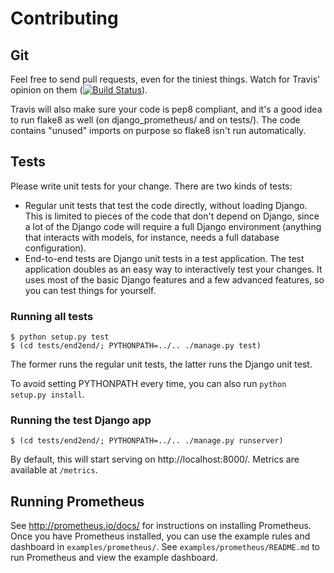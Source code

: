 # Contributing

## Git

Feel free to send pull requests, even for the tiniest things. Watch
for Travis' opinion on them ([![Build
Status](https://travis-ci.org/korfuri/django-prometheus.svg?branch=master)](https://travis-ci.org/korfuri/django-prometheus)).

Travis will also make sure your code is pep8 compliant, and it's a
good idea to run flake8 as well (on django_prometheus/ and on
tests/). The code contains "unused" imports on purpose so flake8 isn't
run automatically.

## Tests

Please write unit tests for your change. There are two kinds of tests:

  * Regular unit tests that test the code directly, without loading
    Django. This is limited to pieces of the code that don't depend on
    Django, since a lot of the Django code will require a full Django
    environment (anything that interacts with models, for instance,
    needs a full database configuration).
  * End-to-end tests are Django unit tests in a test application. The
    test application doubles as an easy way to interactively test your
    changes. It uses most of the basic Django features and a few
    advanced features, so you can test things for yourself.

### Running all tests

```shell
$ python setup.py test
$ (cd tests/end2end/; PYTHONPATH=../.. ./manage.py test)
```

The former runs the regular unit tests, the latter runs the Django
unit test.

To avoid setting PYTHONPATH every time, you can also run `python
setup.py install`.

### Running the test Django app

```shell
$ (cd tests/end2end/; PYTHONPATH=../.. ./manage.py runserver)
```

By default, this will start serving on http://localhost:8000/. Metrics
are available at `/metrics`.

## Running Prometheus

See http://prometheus.io/docs/ for instructions on installing
Prometheus. Once you have Prometheus installed, you can use the
example rules and dashboard in `examples/prometheus/`. See
`examples/prometheus/README.md` to run Prometheus and view the example
dashboard.
